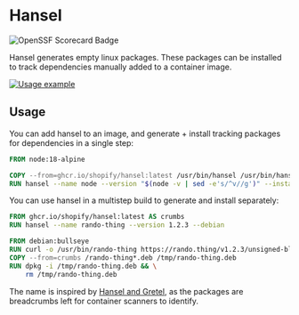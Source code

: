 # Hansel

![OpenSSF Scorecard Badge](https://api.securityscorecards.dev/projects/github.com/Shopify/hansel/badge)

Hansel generates empty linux packages. These packages can be installed to track dependencies manually added to a container image.

[![Usage example](https://asciinema.org/a/497735.svg)](https://asciinema.org/a/497735)

## Usage

You can add hansel to an image, and generate + install tracking packages for dependencies in a single step:
```dockerfile
FROM node:18-alpine

COPY --from=ghcr.io/shopify/hansel:latest /usr/bin/hansel /usr/bin/hansel
RUN hansel --name node --version "$(node -v | sed -e's/^v//g')" --install
```

You can use hansel in a multistep build to generate and install separately:
```dockerfile
FROM ghcr.io/shopify/hansel:latest AS crumbs
RUN hansel --name rando-thing --version 1.2.3 --debian

FROM debian:bullseye
RUN curl -o /usr/bin/rando-thing https://rando.thing/v1.2.3/unsigned-blob-yolo
COPY --from=crumbs /rando-thing*.deb /tmp/rando-thing.deb
RUN dpkg -i /tmp/rando-thing.deb && \
    rm /tmp/rando-thing.deb
```

The name is inspired by [Hansel and Gretel](https://en.wikipedia.org/wiki/Hansel_and_Gretel), as the packages are breadcrumbs left for container scanners to identify.

